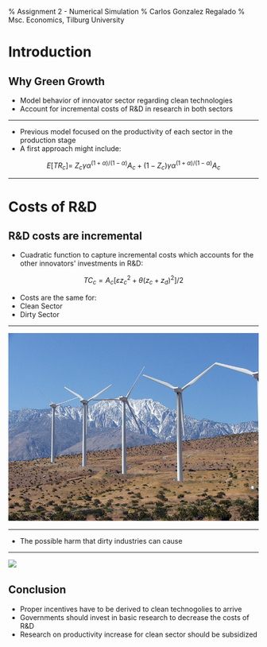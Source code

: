 % Assignment 2 - Numerical Simulation
% Carlos Gonzalez Regalado
% Msc. Economics, Tilburg University



Introduction
================

Why Green Growth
----------

- Model behavior of innovator sector regarding clean technologies
- Account for incremental costs of R&D in research in both sectors

--------

- Previous model focused on the productivity of each sector in the production stage
- A first approach might include: 

$$E\lbrack TR_{c}\rbrack = \ Z_{c}\gamma\alpha^{(1 + \alpha)/(1 -\alpha)} A_{c} + (1 - Z_{c})\gamma\alpha^{(1 + \alpha)/(1 - \alpha)} A_{c}$$

---------
Costs of R&D
=========

R&D costs are incremental
-----------

- Cuadratic function to capture incremental costs which accounts for the other innovators' investments in R&D:

$$TC_{c} = A_{c}\lbrack \varepsilon z_{c}^{2} + \theta(z_{c} + z_{d})^{2} \rbrack/2$$

- Costs are the same for:
 - Clean Sector
 - Dirty Sector
 
---------

![](images/wm1.jpg)

---------

- The possible harm that dirty industries can cause

---------


![](http://cdn.thinkprogress.org/wp-content/uploads/2014/10/6860868769_e6603fe086_b.jpg)

Conclusion
----------

- Proper incentives have to be derived to clean technogolies to arrive
- Governments should invest in basic research to decrease the costs of R&D
- Research on productivity increase for clean sector should be subsidized